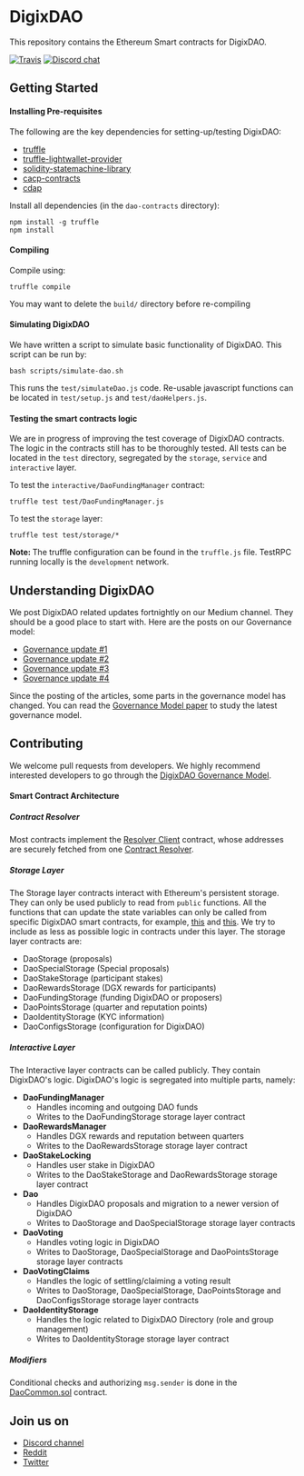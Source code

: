# DigixDAO
This repository contains the Ethereum Smart contracts for DigixDAO.

[![Travis](https://img.shields.io/travis/DigixGlobal/dao-contracts.svg)](https://travis-ci.org/DigixGlobal/dao-contracts)
[![Discord chat](https://img.shields.io/badge/discord-join%20chat%20%E2%86%92-brightgreen.svg?style=flat)](https://discord.gg/mBdKTjY)

## Getting Started
#### Installing Pre-requisites
The following are the key dependencies for setting-up/testing DigixDAO:
* [truffle](https://truffleframework.com/docs)
* [truffle-lightwallet-provider](https://github.com/DigixGlobal/truffle-lightwallet-provider)
* [solidity-statemachine-library](https://github.com/DigixGlobal/solidity-statemachine-library)
* [cacp-contracts](https://github.com/DigixGlobal/cacp-contracts/tree/dao)
* [cdap](https://github.com/DigixGlobal/cdap)

Install all dependencies (in the `dao-contracts` directory):
```
npm install -g truffle
npm install
```

#### Compiling
Compile using:
```
truffle compile
```
You may want to delete the `build/` directory before re-compiling

#### Simulating DigixDAO
We have written a script to simulate basic functionality of DigixDAO. This
script can be run by:
```
bash scripts/simulate-dao.sh
```
This runs the `test/simulateDao.js` code. Re-usable javascript functions can
be located in `test/setup.js` and `test/daoHelpers.js`.

#### Testing the smart contracts logic
We are in progress of improving the test coverage of DigixDAO contracts. The
logic in the contracts still has to be thoroughly tested. All tests can be
located in the `test` directory, segregated by the `storage`, `service` and
`interactive` layer.

To test the `interactive/DaoFundingManager` contract:
```
truffle test test/DaoFundingManager.js
```

To test the `storage` layer:
```
truffle test test/storage/*
```

<strong>Note: </strong>The truffle configuration can be found in the
`truffle.js` file. TestRPC running locally is the `development` network.

## Understanding DigixDAO
We post DigixDAO related updates fortnightly on our Medium channel. They
should be a good place to start with. Here are the posts on our Governance model:
* [Governance update #1](https://medium.com/@Digix/digixdao-governance-model-update-1-e61021718c9e)
* [Governance update #2](https://medium.com/@Digix/digixdao-governance-model-update-2-2f7ce1d1494c)
* [Governance update #3](https://medium.com/@Digix/digixdao-governance-model-update-3-2202cd117d24)
* [Governance update #4](https://medium.com/@Digix/digixdao-governance-model-update-4-2f92798242bd)

Since the posting of the articles, some parts in the governance model has changed. You can read the [Governance Model paper](doc/GovernanceModel.pdf) to study the latest governance model.

## Contributing
We welcome pull requests from developers. We highly recommend interested
developers to go through the [DigixDAO Governance Model](doc/GovernanceModel.pdf).

#### Smart Contract Architecture
##### Contract Resolver
Most contracts implement the [Resolver Client](https://github.com/DigixGlobal/cacp-contracts/blob/dao/contracts/ResolverClient.sol) contract, whose addresses are securely fetched from one [Contract Resolver](https://github.com/DigixGlobal/cacp-contracts/blob/dao/contracts/ContractResolver.sol).

##### Storage Layer
The Storage layer contracts interact with Ethereum's persistent storage. They can only be used publicly to read from `public` functions. All the functions that can update the state variables can only be called from specific DigixDAO smart contracts, for example, [this](https://github.com/DigixGlobal/dao-contracts/blob/dev/contracts/storage/DaoStorage.sol#L596) and [this](https://github.com/DigixGlobal/dao-contracts/blob/dev/contracts/storage/DaoFundingStorage.sol#L17). We try to include as less as possible logic in contracts under this layer. The storage layer contracts are:
* DaoStorage (proposals)
* DaoSpecialStorage (Special proposals)
* DaoStakeStorage (participant stakes)
* DaoRewardsStorage (DGX rewards for participants)
* DaoFundingStorage (funding DigixDAO or proposers)
* DaoPointsStorage (quarter and reputation points)
* DaoIdentityStorage (KYC information)
* DaoConfigsStorage (configuration for DigixDAO)

##### Interactive Layer
The Interactive layer contracts can be called publicly. They contain DigixDAO's logic. DigixDAO's logic is segregated into multiple parts, namely:
* <strong>DaoFundingManager</strong>
  * Handles incoming and outgoing DAO funds
  * Writes to the DaoFundingStorage storage layer contract
* <strong>DaoRewardsManager</strong>
  * Handles DGX rewards and reputation between quarters
  * Writes to the DaoRewardsStorage storage layer contract
* <strong>DaoStakeLocking</strong>
  * Handles user stake in DigixDAO
  * Writes to the DaoStakeStorage and DaoRewardsStorage storage layer contract
* <strong>Dao</strong>
  * Handles DigixDAO proposals and migration to a newer version of DigixDAO
  * Writes to DaoStorage and DaoSpecialStorage storage layer contracts
* <strong>DaoVoting</strong>
  * Handles voting logic in DigixDAO
  * Writes to DaoStorage, DaoSpecialStorage and DaoPointsStorage storage layer contracts
* <strong>DaoVotingClaims</strong>
  * Handles the logic of settling/claiming a voting result
  * Writes to DaoStorage, DaoSpecialStorage, DaoPointsStorage and DaoConfigsStorage storage layer contracts
* <strong>DaoIdentityStorage</strong>
  * Handles the logic related to DigixDAO Directory (role and group management)
  * Writes to DaoIdentityStorage storage layer contract

##### Modifiers
Conditional checks and authorizing `msg.sender` is done in the [DaoCommon.sol](https://github.com/DigixGlobal/dao-contracts/blob/dev/contracts/common/DaoCommon.sol) contract.

## Join us on
* [Discord channel](https://discord.gg/mBdKTjY)
* [Reddit](https://www.reddit.com/r/digix/)
* [Twitter](https://twitter.com/digixglobal)
